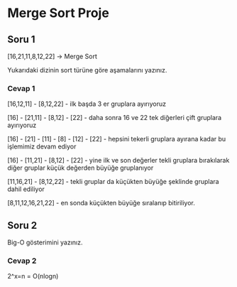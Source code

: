 <h1>Merge Sort Proje</h1>

<h2>Soru 1</h2>

[16,21,11,8,12,22] -> Merge Sort

Yukarıdaki dizinin sort türüne göre aşamalarını yazınız.

<h3>Cevap 1</h3>

[16,12,11] - [8,12,22] - ilk başda 3 er gruplara ayırıyoruz

[16] - [21,11] - [8,12] -  [22] - daha sonra 16 ve 22 tek diğerleri çift gruplara ayırıyoruz

[16] - [21] - [11] - [8] - [12] -  [22] - hepsini tekerli gruplara ayırana kadar bu işlemimiz devam ediyor

[16] - [11,21] - [8,12] -  [22] - yine ilk ve son değerler tekli gruplara bırakılarak diğer gruplar küçük değerden büyüğe gruplanıyor

[11,16,21] - [8,12,22] - tekli gruplar da küçükten büyüğe şeklinde gruplara dahil ediliyor

[8,11,12,16,21,22] - en sonda küçükten büyüğe sıralanıp bitiriliyor.

<h2>Soru 2</h2>

Big-O gösterimini yazınız.

<h3>Cevap 2</h3>

2^x=n = O(nlogn)